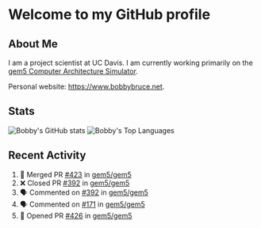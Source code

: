 # Welcome to my GitHub profile

## About Me

I am a project scientist at UC Davis. I am currently working primarily on the [gem5 Computer Architecture Simulator](https://github.com/gem5).

Personal website: <https://www.bobbybruce.net>.

## Stats

![Bobby's GitHub stats](https://github-readme-stats.vercel.app/api?username=bobbyrbruce&show_icons=true&theme=responsive&include_all_commits=true&count_private=true&show=reviews&disable_animations=true)
![Bobby's Top Languages ](https://github-readme-stats.vercel.app/api/top-langs/?username=bobbyrbruce&layout=compact&theme=responsive&count_private=true&langs_count=10&disable_animations=true)

## Recent Activity

<!--START_SECTION:activity-->
1. 🎉 Merged PR [#423](https://github.com/gem5/gem5/pull/423) in [gem5/gem5](https://github.com/gem5/gem5)
2. ❌ Closed PR [#392](https://github.com/gem5/gem5/pull/392) in [gem5/gem5](https://github.com/gem5/gem5)
3. 🗣 Commented on [#392](https://github.com/gem5/gem5/pull/392#issuecomment-1754059959) in [gem5/gem5](https://github.com/gem5/gem5)
4. 🗣 Commented on [#171](https://github.com/gem5/gem5/pull/171#issuecomment-1754054307) in [gem5/gem5](https://github.com/gem5/gem5)
5. 💪 Opened PR [#426](https://github.com/gem5/gem5/pull/426) in [gem5/gem5](https://github.com/gem5/gem5)
<!--END_SECTION:activity-->
